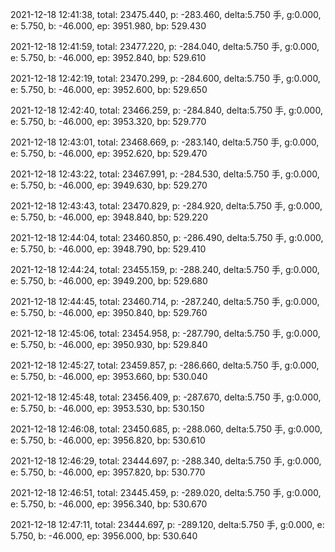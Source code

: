 2021-12-18 12:41:38, total: 23475.440, p: -283.460, delta:5.750 手, g:0.000, e: 5.750, b: -46.000, ep: 3951.980, bp: 529.430

2021-12-18 12:41:59, total: 23477.220, p: -284.040, delta:5.750 手, g:0.000, e: 5.750, b: -46.000, ep: 3952.840, bp: 529.610

2021-12-18 12:42:19, total: 23470.299, p: -284.600, delta:5.750 手, g:0.000, e: 5.750, b: -46.000, ep: 3952.600, bp: 529.650

2021-12-18 12:42:40, total: 23466.259, p: -284.840, delta:5.750 手, g:0.000, e: 5.750, b: -46.000, ep: 3953.320, bp: 529.770

2021-12-18 12:43:01, total: 23468.669, p: -283.140, delta:5.750 手, g:0.000, e: 5.750, b: -46.000, ep: 3952.620, bp: 529.470

2021-12-18 12:43:22, total: 23467.991, p: -284.530, delta:5.750 手, g:0.000, e: 5.750, b: -46.000, ep: 3949.630, bp: 529.270

2021-12-18 12:43:43, total: 23470.829, p: -284.920, delta:5.750 手, g:0.000, e: 5.750, b: -46.000, ep: 3948.840, bp: 529.220

2021-12-18 12:44:04, total: 23460.850, p: -286.490, delta:5.750 手, g:0.000, e: 5.750, b: -46.000, ep: 3948.790, bp: 529.410

2021-12-18 12:44:24, total: 23455.159, p: -288.240, delta:5.750 手, g:0.000, e: 5.750, b: -46.000, ep: 3949.200, bp: 529.680

2021-12-18 12:44:45, total: 23460.714, p: -287.240, delta:5.750 手, g:0.000, e: 5.750, b: -46.000, ep: 3950.840, bp: 529.760

2021-12-18 12:45:06, total: 23454.958, p: -287.790, delta:5.750 手, g:0.000, e: 5.750, b: -46.000, ep: 3950.930, bp: 529.840

2021-12-18 12:45:27, total: 23459.857, p: -286.660, delta:5.750 手, g:0.000, e: 5.750, b: -46.000, ep: 3953.660, bp: 530.040

2021-12-18 12:45:48, total: 23456.409, p: -287.670, delta:5.750 手, g:0.000, e: 5.750, b: -46.000, ep: 3953.530, bp: 530.150

2021-12-18 12:46:08, total: 23450.685, p: -288.060, delta:5.750 手, g:0.000, e: 5.750, b: -46.000, ep: 3956.820, bp: 530.610

2021-12-18 12:46:29, total: 23444.697, p: -288.340, delta:5.750 手, g:0.000, e: 5.750, b: -46.000, ep: 3957.820, bp: 530.770

2021-12-18 12:46:51, total: 23445.459, p: -289.020, delta:5.750 手, g:0.000, e: 5.750, b: -46.000, ep: 3956.340, bp: 530.670

2021-12-18 12:47:11, total: 23444.697, p: -289.120, delta:5.750 手, g:0.000, e: 5.750, b: -46.000, ep: 3956.000, bp: 530.640